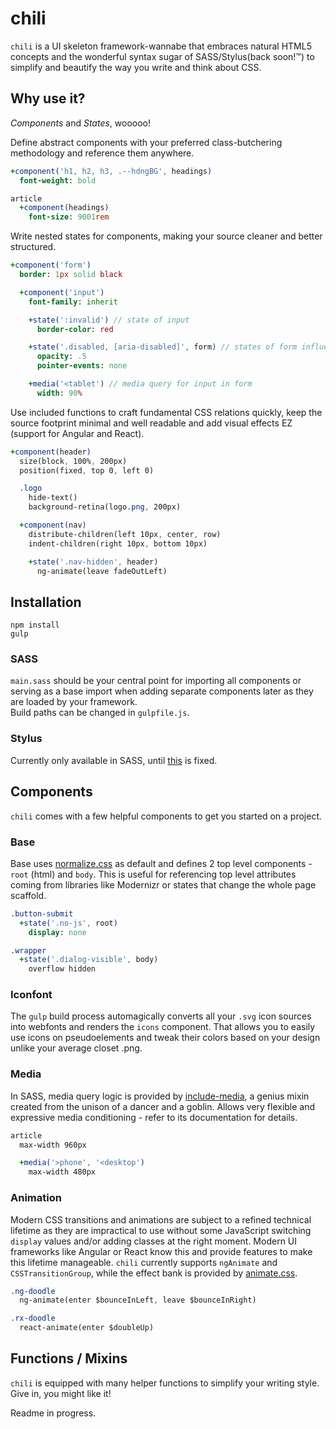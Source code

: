 # chili

`chili` is a UI skeleton framework-wannabe that embraces natural HTML5 concepts and the wonderful syntax sugar of SASS/Stylus(back soon!&trade;) to simplify and beautify the way you write and think about CSS.

## Why use it?

*Components* and *States*, wooooo!

Define abstract components with your preferred class-butchering methodology and reference them anywhere.

```Sass
+component('h1, h2, h3, .--hdngBG', headings)
  font-weight: bold   

article
  +component(headings)
    font-size: 9001rem
```

Write nested states for components, making your source cleaner and better structured.

```Sass
+component('form')
  border: 1px solid black

  +component('input')
    font-family: inherit

    +state(':invalid') // state of input
      border-color: red

    +state('.disabled, [aria-disabled]', form) // states of form influencing input
      opacity: .5
      pointer-events: none

    +media('<tablet') // media query for input in form
      width: 90%
```

Use included functions to craft fundamental CSS relations quickly, keep the source footprint minimal and well readable and add visual effects EZ (support for Angular and React).
```Sass
+component(header)
  size(block, 100%, 200px)
  position(fixed, top 0, left 0)

  .logo
  	hide-text()
    background-retina(logo.png, 200px)

  +component(nav)
    distribute-children(left 10px, center, row)
    indent-children(right 10px, bottom 10px)

    +state('.nav-hidden', header)
      ng-animate(leave fadeOutLeft)
```

## Installation

`npm install`  
`gulp`

### SASS

`main.sass` should be your central point for importing all components or serving as a base import when adding separate components later as they are loaded by your framework.  
Build paths can be changed in `gulpfile.js`.  


### Stylus

Currently only available in SASS, until [this](https://github.com/stylus/stylus/issues/1703) is fixed.

## Components

`chili` comes with a few helpful components to get you started on a project.

### Base

Base uses [normalize.css](https://github.com/necolas/normalize.css/) as default and defines 2 top level components - `root` (html) and `body`. This is useful for referencing top level attributes coming from libraries like Modernizr or states that change the whole page scaffold.

```Sass
.button-submit
  +state('.no-js', root)
    display: none

.wrapper
  +state('.dialog-visible', body)
    overflow hidden
```

### Iconfont

The `gulp` build process automagically converts all your `.svg` icon sources into webfonts and renders the `icons` component. That allows you to easily use icons on pseudoelements and tweak their colors based on your design unlike your average closet .png.

### Media

In SASS, media query logic is provided by [include-media](https://github.com/eduardoboucas/include-media), a genius mixin created from the unison of a dancer and a goblin. Allows very flexible and expressive media conditioning - refer to its documentation for details.

```Sass
article
  max-width 960px

  +media('>phone', '<desktop')
    max-width 480px
```

### Animation

Modern CSS transitions and animations are subject to a refined technical lifetime as they are impractical to use without some JavaScript switching `display` values and/or adding classes at the right moment. Modern UI frameworks like Angular or React know this and provide features to make this lifetime manageable. `chili` currently supports `ngAnimate` and `CSSTransitionGroup`, while the effect bank is provided by [animate.css](https://github.com/daneden/animate.css/).

```Sass
.ng-doodle
  ng-animate(enter $bounceInLeft, leave $bounceInRight)

.rx-doodle
  react-animate(enter $doubleUp)
```

## Functions / Mixins

`chili` is equipped with many helper functions to simplify your writing style.  
Give in, you might like it!

Readme in progress.
